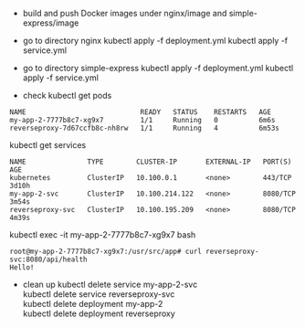 - build and push Docker images under nginx/image and simple-express/image

- go to directory nginx 
kubectl apply -f deployment.yml
kubectl apply -f service.yml

- go to directory simple-express
kubectl apply -f deployment.yml
kubectl apply -f service.yml


- check 
kubectl get pods
```
NAME                            READY   STATUS    RESTARTS   AGE
my-app-2-7777b8c7-xg9x7         1/1     Running   0          6m6s
reverseproxy-7d67ccfb8c-nh8rw   1/1     Running   4          6m53s
```

kubectl get services
```
NAME               TYPE        CLUSTER-IP       EXTERNAL-IP   PORT(S)    AGE
kubernetes         ClusterIP   10.100.0.1       <none>        443/TCP    3d10h
my-app-2-svc       ClusterIP   10.100.214.122   <none>        8080/TCP   3m54s
reverseproxy-svc   ClusterIP   10.100.195.209   <none>        8080/TCP   4m39s

```

kubectl exec -it my-app-2-7777b8c7-xg9x7 bash
```
root@my-app-2-7777b8c7-xg9x7:/usr/src/app# curl reverseproxy-svc:8080/api/health
Hello!
```

- clean up
kubectl delete service my-app-2-svc  
kubectl delete service reverseproxy-svc  
kubectl delete deployment my-app-2  
kubectl delete deployment reverseproxy  

